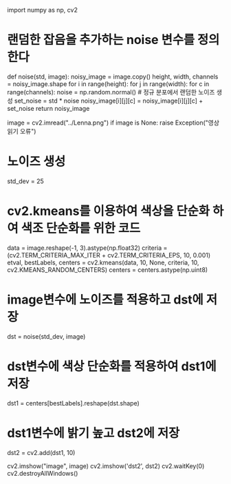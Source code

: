 import numpy as np, cv2

# 랜덤한 잡음을 추가하는 noise 변수를 정의한다

def noise(std, image):
noisy_image = image.copy()
height, width, channels = noisy_image.shape
for i in range(height):
for j in range(width):
for c in range(channels):
noise = np.random.normal()  # 정규 분포에서 랜덤한 노이즈 생성
set_noise = std * noise
noisy_image[i][j][c] = noisy_image[i][j][c] + set_noise
return noisy_image

image = cv2.imread("../Lenna.png")
if image is None: raise Exception("영상 읽기 오류")

# 노이즈 생성

std_dev = 25

# cv2.kmeans를 이용하여 색상을 단순화 하여 색조 단순화를 위한 코드

data = image.reshape(-1, 3).astype(np.float32)
criteria = (cv2.TERM_CRITERIA_MAX_ITER + cv2.TERM_CRITERIA_EPS, 10, 0.001)
etval, bestLabels, centers = cv2.kmeans(data, 10, None, criteria, 10, cv2.KMEANS_RANDOM_CENTERS)
centers = centers.astype(np.uint8)

# image변수에 노이즈를 적용하고 dst에 저장

dst = noise(std_dev, image)

# dst변수에 색상 단순화를 적용하여 dst1에 저장

dst1 = centers[bestLabels].reshape(dst.shape)

# dst1변수에 밝기 높고 dst2에 저장

dst2 = cv2.add(dst1, 10)

cv2.imshow("image", image)
cv2.imshow('dst2', dst2)
cv2.waitKey(0)
cv2.destroyAllWindows()
